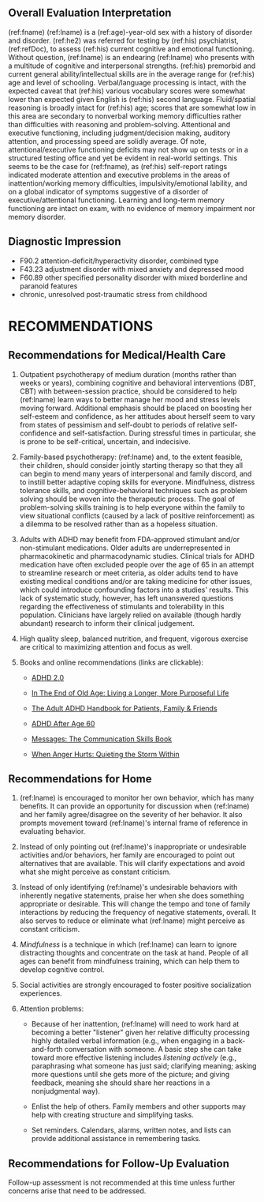 ## Overall Evaluation Interpretation

(ref:fname) (ref:lname) is a (ref:age)-year-old sex with a history of disorder
and disorder. (ref:he2) was referred for testing by (ref:his) psychiatrist,
(ref:refDoc), to assess (ref:his) current cognitive and emotional functioning.
Without question, (ref:lname) is an endearing (ref:lname) who presents with a
multitude of cognitive and interpersonal strengths. (ref:his) premorbid and
current general ability/intellectual skills are in the average range for
(ref:his) age and level of schooling. Verbal/language processing is intact, with
the expected caveat that (ref:his) various vocabulary scores were somewhat lower
than expected given English is (ref:his) second language. Fluid/spatial
reasoning is broadly intact for (ref:his) age; scores that are somewhat low in
this area are secondary to nonverbal working memory difficulties rather than
difficulties with reasoning and problem-solving. Attentional and executive
functioning, including judgment/decision making, auditory attention, and
processing speed are solidly average. Of note, attentional/executive functioning
deficits may not show up on tests or in a structured testing office and yet be
evident in real-world settings. This seems to be the case for (ref:fname), as
(ref:his) self-report ratings indicated moderate attention and executive
problems in the areas of inattention/working memory difficulties,
impulsivity/emotional lability, and on a global indicator of symptoms suggestive
of a disorder of executive/attentional functioning. Learning and long-term
memory functioning are intact on exam, with no evidence of memory impairment nor
memory disorder.

## Diagnostic Impression

-   F90.2 attention-deficit/hyperactivity disorder, combined type
-   F43.23 adjustment disorder with mixed anxiety and depressed mood
-   F60.89 other specified personality disorder with mixed borderline and
    paranoid features
-   chronic, unresolved post-traumatic stress from childhood

# RECOMMENDATIONS

## Recommendations for Medical/Health Care

1.  Outpatient psychotherapy of medium duration (months rather than weeks or
    years), combining cognitive and behavioral interventions (DBT, CBT) with
    between-session practice, should be considered to help (ref:lname) learn
    ways to better manage her mood and stress levels moving forward. Additional
    emphasis should be placed on boosting her self-esteem and confidence, as her
    attitudes about herself seem to vary from states of pessimism and self-doubt
    to periods of relative self-confidence and self-satisfaction. During
    stressful times in particular, she is prone to be self-critical, uncertain,
    and indecisive.

2.  Family-based psychotherapy: (ref:lname) and, to the extent feasible, their
    children, should consider jointly starting therapy so that they all can
    begin to mend many years of interpersonal and family discord, and to instill
    better adaptive coping skills for everyone. Mindfulness, distress tolerance
    skills, and cognitive-behavioral techniques such as problem solving should
    be woven into the therapeutic process. The goal of problem-solving skills
    training is to help everyone within the family to view situational conflicts
    (caused by a lack of positive reinforcement) as a dilemma to be resolved
    rather than as a hopeless situation.

3.  Adults with ADHD may benefit from FDA-approved stimulant and/or
    non-stimulant medications. Older adults are underrepresented in
    pharmacokinetic and pharmacodynamic studies. Clinical trials for ADHD
    medication have often excluded people over the age of 65 in an attempt to
    streamline research or meet criteria, as older adults tend to have existing
    medical conditions and/or are taking medicine for other issues, which could
    introduce confounding factors into a studies' results. This lack of
    systematic study, however, has left unanswered questions regarding the
    effectiveness of stimulants and tolerability in this population. Clinicians
    have largely relied on available (though hardly abundant) research to inform
    their clinical judgement.

4.  High quality sleep, balanced nutrition, and frequent, vigorous exercise are
    critical to maximizing attention and focus as well.

5.  Books and online recommendations (links are clickable):

    -   [ADHD 2.0](https://drhallowell.com/read/books-by-ned/)

    -   [In The End of Old Age: Living a Longer, More Purposeful
        Life](https://www.marcagronin.com/book/the-end-of-old-age/)

    -   [The Adult ADHD Handbook for Patients, Family &
        Friends](https://www.amazon.com/Adult-Handbook-Patients-Family-Friends-ebook/dp/B004S3I8Z4)

    -   [ADHD After Age
        60](https://www.additudemag.com/adhd-in-seniors-diagnosis-and-treatment-after-60/)

    -   [Messages: The Communication Skills Book](https://g.co/kgs/EKmwBy)

    -   [When Anger Hurts: Quieting the Storm Within](https://g.co/kgs/Tu3ieS)

## Recommendations for Home

1.  (ref:lname) is encouraged to monitor her own behavior, which has many
    benefits. It can provide an opportunity for discussion when (ref:lname) and
    her family agree/disagree on the severity of her behavior. It also prompts
    movement toward (ref:lname)'s internal frame of reference in evaluating
    behavior.

2.  Instead of only pointing out (ref:lname)'s inappropriate or undesirable
    activities and/or behaviors, her family are encouraged to point out
    alternatives that are available. This will clarify expectations and avoid
    what she might perceive as constant criticism.

3.  Instead of only identifying (ref:lname)'s undesirable behaviors with
    inherently negative statements, praise her when she does something
    appropriate or desirable. This will change the tempo and tone of family
    interactions by reducing the frequency of negative statements, overall. It
    also serves to reduce or eliminate what (ref:lname) might perceive as
    constant criticism.

4.  *Mindfulness* is a technique in which (ref:lname) can learn to ignore
    distracting thoughts and concentrate on the task at hand. People of all ages
    can benefit from mindfulness training, which can help them to develop
    cognitive control.

5.  Social activities are strongly encouraged to foster positive socialization
    experiences.

6.  Attention problems:

    -   Because of her inattention, (ref:lname) will need to work hard at
        becoming a better "listener" given her relative difficulty processing
        highly detailed verbal information (e.g., when engaging in a
        back-and-forth conversation with someone. A basic step she can take
        toward more effective listening includes *listening actively* (e.g.,
        paraphrasing what someone has just said; clarifying meaning; asking more
        questions until she gets more of the picture; and giving feedback,
        meaning she should share her reactions in a nonjudgmental way).

    -   Enlist the help of others. Family members and other supports may help
        with creating structure and simplifying tasks.

    -   Set reminders. Calendars, alarms, written notes, and lists can provide
        additional assistance in remembering tasks.

## Recommendations for Follow-Up Evaluation

Follow-up assessment is not recommended at this time unless further concerns
arise that need to be addressed.
